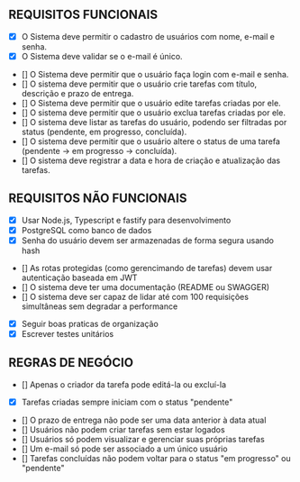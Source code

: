 ## REQUISITOS FUNCIONAIS

- [x] O Sistema deve permitir o cadastro de usuários com nome, e-mail e senha.
- [x] O Sistema deve validar se o e-mail é único.
- [] O Sistema deve permitir que o usuário faça login com e-mail e senha.
- [] O sistema deve permitir que o usuário crie tarefas com título, descrição e prazo de entrega.
- [] O Sistema deve permitir que o usuário edite tarefas criadas por ele.
- [] O sistema deve permitir que o usuário exclua tarefas criadas por ele.
- [] O sistema deve listar as tarefas do usuário, podendo ser filtradas por status (pendente, em progresso, concluída).
- [] O sistema deve permitir que o usuário altere o status de uma tarefa (pendente → em progresso → concluída).
- [] O sistema deve registrar a data e hora de criação e atualização das tarefas.

## REQUISITOS NÃO FUNCIONAIS

- [x] Usar Node.js, Typescript e fastify para desenvolvimento
- [x] PostgreSQL como banco de dados
- [x] Senha do usuário devem ser armazenadas de forma segura usando hash
- [] As rotas protegidas (como gerencimando de tarefas) devem usar autenticação baseada em JWT
- [] O sistema deve ter uma documentação (README ou SWAGGER)
- [] O sistema deve ser capaz de lidar até com 100 requisições simultâneas sem degradar a performance
- [x] Seguir boas praticas de organização
- [x] Escrever testes unitários

## REGRAS DE NEGÓCIO

- [] Apenas o criador da tarefa pode editá-la ou excluí-la
- [x] Tarefas criadas sempre iniciam com o status "pendente"
- [] O prazo de entrega não pode ser uma data anterior à data atual
- [] Usuários não podem criar tarefas sem estar logados
- [] Usuários só podem visualizar e gerenciar suas próprias tarefas
- [] Um e-mail só pode ser associado a um único usuário
- [] Tarefas concluídas não podem voltar para o status "em progresso" ou "pendente"
